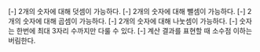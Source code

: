 [-] 2개의 숫자에 대해 덧셈이 가능하다.
[-] 2개의 숫자에 대해 뺄셈이 가능하다.
[-] 2개의 숫자에 대해 곱셈이 가능하다.
[-] 2개의 숫자에 대해 나눗셈이 가능하다.
[-] 숫자는 한번에 최대 3자리 수까지만 다룰 수 있다.
[-] 계산 결과를 표현할 때 소수점 이하는 버림한다.
